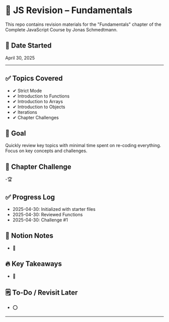 # 📘 JS Revision – Fundamentals

This repo contains revision materials for the "Fundamentals" chapter of the Complete JavaScript Course by Jonas Schmedtmann.

## 📅 Date Started

April 30, 2025

-----------------------------------------------

## ✅ Topics Covered

- ✔ Strict Mode
- ✔ Introduction to Functions
- ✔ Introduction to Arrays
- ✔ Introduction to Objects
- ✔ Iterations
- ✔ Chapter Challenges

## 🔁 Goal

Quickly review key topics with minimal time spent on re-coding everything. Focus on key concepts and challenges.

## 📌 Chapter Challenge

-🏆

## ✅ Progress Log

- 2025-04-30: Initialized with starter files
- 2025-04-30: Reviewed Functions
- 2025-04-30: Challenge #1

## 📓 Notion Notes

- 🔗

## 🔥 Key Takeaways

- 🏁

## 🗒️ To-Do / Revisit Later

- ⭕

-----------------------------------------------------